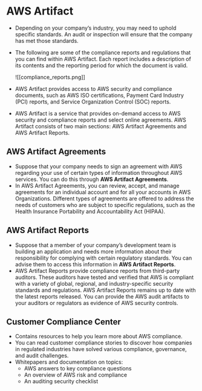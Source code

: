 # AWS Artifact
- Depending on your company’s industry, you may need to uphold specific standards. An audit or inspection will ensure that the company has met those standards.
- The following are some of the compliance reports and regulations that you can find within AWS Artifact. Each report includes a description of its contents and the reporting period for which the document is valid.

	![[compliance_reports.png]]

- AWS Artifact provides access to AWS security and compliance documents, such as AWS ISO certifications, Payment Card Industry (PCI) reports, and Service Organization Control (SOC) reports.
- AWS Artifact is a service that provides on-demand access to AWS security and compliance reports and select online agreements. AWS Artifact consists of two main sections: AWS Artifact Agreements and AWS Artifact Reports.

## AWS Artifact Agreements
- Suppose that your company needs to sign an agreement with AWS regarding your use of certain types of information throughout AWS services. You can do this through **AWS Artifact Agreements**.
- In AWS Artifact Agreements, you can review, accept, and manage agreements for an individual account and for all your accounts in AWS Organizations. Different types of agreements are offered to address the needs of customers who are subject to specific regulations, such as the Health Insurance Portability and Accountability Act (HIPAA).

## AWS Artifact Reports
- Suppose that a member of your company’s development team is building an application and needs more information about their responsibility for complying with certain regulatory standards. You can advise them to access this information in **AWS Artifact Reports**.
- AWS Artifact Reports provide compliance reports from third-party auditors. These auditors have tested and verified that AWS is compliant with a variety of global, regional, and industry-specific security standards and regulations. AWS Artifact Reports remains up to date with the latest reports released. You can provide the AWS audit artifacts to your auditors or regulators as evidence of AWS security controls.

## Customer Compliance Center
- Contains resources to help you learn more about AWS compliance.
- You can read customer compliance stories to discover how companies in regulated industries have solved various compliance, governance, and audit challenges.
- Whitepapers and documentation on topics:
	- AWS answers to key compliance questions
	- An overview of AWS risk and compliance
	- An auditing security checklist